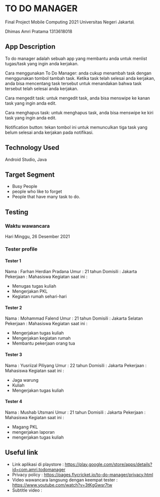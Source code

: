 # TO DO MANAGER

Final Project Mobile Computing 2021
Universitas Negeri Jakarta\

Dhimas Amri Pratama
1313618018

## App Description

To do manager adalah sebuah app yang membantu anda untuk menlist tugas/task yang ingin anda kerjakan. 

Cara menggunakan To Do Manager:
anda cukup menambah task dengan menggunakan tombol tambah task. Ketika task telah selesai anda kerjakan, anda bisa mencentang task tersebut untuk menandakan bahwa task tersebut telah selesai anda kerjakan. 

Cara mengedit task:
untuk mengedit task, anda bisa menswipe ke kanan task yang ingin anda edit.

Cara menghapus task:
untuk menghapus task, anda bisa menswipe ke kiri task yang ingin anda edit.

Notification button:
tekan tombol ini untuk memunculkan tiga task yang belum selesai anda kerjakan pada notifikasi.

## Technology Used

Android Studio, Java

## Target Segment

- Busy People
- people who like to forget
- People that have many task to do.

## Testing

### Waktu wawancara

Hari Minggu, 26 Desember 2021

### Tester profile

#### Tester 1

Nama      : Farhan Herdian Pradana
Umur      : 21 tahun
Domisili  : Jakarta
Pekerjaan : Mahasiswa
Kegiatan saat ini :
 - Menugas tugas kuliah
 - Mengerjakan PKL
 - Kegiatan rumah sehari-hari
 
#### Tester 2

Nama      : Mohammad Falend
Umur      : 21 tahun
Domisili  : Jakarta Selatan
Pekerjaan : Mahasiswa
Kegiatan saat ini :
  - Mengerjakan tugas kuliah
  - Mengerjakan kegiatan rumah
  - Membantu pekerjaan orang tua
  
#### Tester 3

Nama      : Yusriizal Piliyang
Umur      : 22 tahun
Domisili  : Jakarta
Pekerjaan : Mahasiswa
Kegiatan saat ini :
  - Jaga warung
  - Kuliah
  - Mengerjakan tugas kuliah

#### Tester 4

Nama      : Mushab Utsmani
Umur      : 21 tahun
Domisili  : Jakarta
Pekerjaan : Mahasiswa
Kegiatan saat ini :
  - Magang PKL
  - mengerjakan laporan 
  - mengerjakan tugas kuliah
  
## Useful link

- Link aplikasi di playstore : https://play.google.com/store/apps/details?id=com.amri.todomanager
- Privacy policy : https://pages.flycricket.io/to-do-manager/privacy.html
- Video wawancara langsung dengan keempat tester : https://www.youtube.com/watch?v=3tKgGwsr7tw
- Subtitle video :
